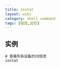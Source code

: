 ```yaml
---
title: iostat
layout: wiki
category: shell command
tags: [磁盘,监控]
---
```



## 实例

```
# 查看所有设备的IO信息
iostat
```